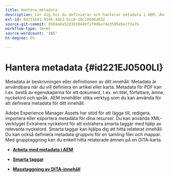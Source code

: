 ```yaml
---
title: Hantera metadata
description: Lär dig hur du definierar och hanterar metadata i AEM. Använd smart taggning och grupptaggning för att enkelt hitta relaterade ämnen i en DITA-karta.
exl-id: 842f1b41-9146-4de3-bcc0-38c10646a032
source-git-commit: 8504a0a52d381044bf1f0d6e7de3585ebecf3a7b
workflow-type: tm+mt
source-wordcount: '165'
ht-degree: 0%

---
```


# Hantera metadata {#id221EJ0500LI}

Metadata är beskrivningen eller definitionen av ditt innehåll. Metadata är användbara när du vill definiera en artikel eller karta. Metadata för PDF kan t.ex. bestå av egenskaperna för ett dokument, t.ex. en titel, författare, ämne, nyckelord och språk. AEM innehåller olika verktyg som du kan använda för att definiera metadata för ditt innehåll.

Adobe Experience Manager Assets har stöd för att lägga till, redigera, importera eller exportera metadata för dina resurser. Du kan använda XML-verktyget Extrahera nyckelord för att extrahera smarta taggar med hjälp av relevanta nyckelord. Smarta taggar kan hjälpa dig att hitta relaterat innehåll. Du kan också definiera metadata gruppvis för en samling filer och mappar. Med grupptaggning kan du enkelt hitta relaterade ämnen på en DITA-karta.

- **[Arbeta med metadata i AEM](metadata-dita.md)**

- **[Smarta taggar](web-editor-smart-tagging.md)**

- **[Masstaggning av DITA-innehåll](map-editor-bulk-tagging.md)**
